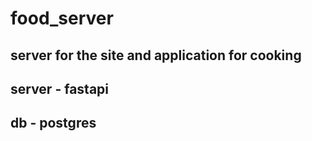 # food_server
## server for the site and application for cooking
## server - fastapi 
## db - postgres
